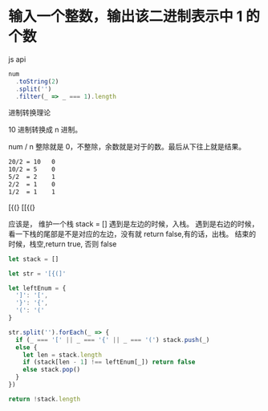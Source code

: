 # 输入一个整数，输出该二进制表示中 1 的个数

js api

```js
num
  .toString(2)
  .split('')
  .filter(_ => _ === 1).length
```

进制转换理论

10 进制转换成 n 进制。

num / n 整除就是 0，不整除，余数就是对于的数。最后从下往上就是结果。

```txt
20/2 = 10   0
10/2 = 5    0
5/2  = 2    1
2/2  = 1    0
1/2  = 1    1
```

[{(}
[[{(}

应该是，
维护一个栈 stack = []
遇到是左边的时候，入栈。
遇到是右边的时候，看一下栈的尾部是不是对应的左边，没有就 return false,有的话，出栈。
结束的时候，栈空,return true, 否则 false

```js
let stack = []

let str = '[{(]'

let leftEnum = {
  ']': '[',
  '}': '{',
  '(': '('
}

str.split('').forEach(_ => {
  if (_ === '[' || _ === '{' || _ === '(') stack.push(_)
  else {
    let len = stack.length
    if (stack[len - 1] !== leftEnum[_]) return false
    else stack.pop()
  }
})

return !stack.length
```
